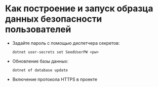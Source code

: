 # <a name="how-to-buildrun-secure-user-data-sample"></a>Как построение и запуск образца данных безопасности пользователей

* Задайте пароль с помощью диспетчера секретов:

  `dotnet user-secrets set SeedUserPW <pw>`

* Обновление базы данных:

  `dotnet ef database update`

* Включение протокола HTTPS в проекте
